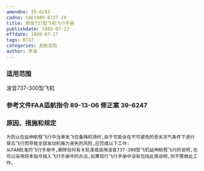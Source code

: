 ```yaml
---
amendno: 39-0293
cadno: CAD1989-B737-10
title: 修改737型飞机飞行手册
publishdate: 1989-07-22
effdate: 1989-07-27
tags: B737
categories: 民航总局
author: 李海
---
```


### 适用范围 
波音737-300型飞机

<!--more-->
### 参考文件FAA适航指令 89-13-06 修正案 39-6247

### 原因、措施和规定 
    为防止在延伸航程飞行中当单发飞往备降机场时,由于可能会在不可避免的恶劣天气条件下进行穿云飞行而导致全部发动机推力丧失的风险,应完成以下工作: 
    从FAA批准的飞行手册中,删除任何有关批准或适用波音737-300型飞机延伸航程飞行的说明,也可以采用将本指令插入飞行手册中的办法,如果现行飞行手册中没有包括此类说明,则不需做此工作。
